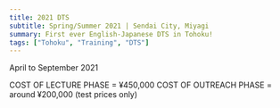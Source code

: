 ```yaml
---
title: 2021 DTS
subtitle: Spring/Summer 2021 | Sendai City, Miyagi
summary: First ever English-Japanese DTS in Tohoku!
tags: ["Tohoku", "Training", "DTS"]
---
```


April to September 2021

COST OF LECTURE PHASE = ¥450,000 COST OF OUTREACH PHASE = around ¥200,000 (test prices only)
